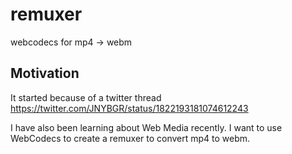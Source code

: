 # remuxer
webcodecs for mp4 -> webm

## Motivation
It started because of a twitter thread https://twitter.com/JNYBGR/status/1822193181074612243

I have also been learning about Web Media recently. I want to use WebCodecs to create a remuxer to convert mp4 to webm.

